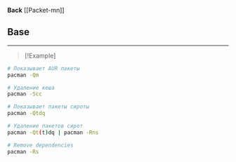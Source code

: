 **Back** 
  [[Packet-mn]]

## Base
---
>[!Example]
```bash
# Показывает AUR пакеты
pacman -Qm						    

# Удаление кеша
pacman -Scc						    

# Показывает пакеты сироты
pacman -Qtdq						    

# Удаление пакетов сирот
pacman -Qt(t)dq | pacman -Rns	

# Remove dependencies 
pacman -Rs							
```

